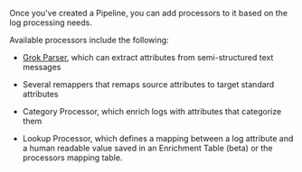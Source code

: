 Once you've created a Pipeline, you can add processors to it based on the log processing needs.

Available processors include the following:

- <a href="https://docs.datadoghq.com/logs/processing/attributes_naming_convention/" target="_blank">Grok Parser</a>, which can extract attributes from semi-structured text messages

- Several remappers that remaps source attributes to target standard attributes

- Category Processor, which enrich logs with attributes that categorize them

- Lookup Processor, which defines a mapping between a log attribute and a human readable value saved in an Enrichment Table (beta) or the processors mapping table.